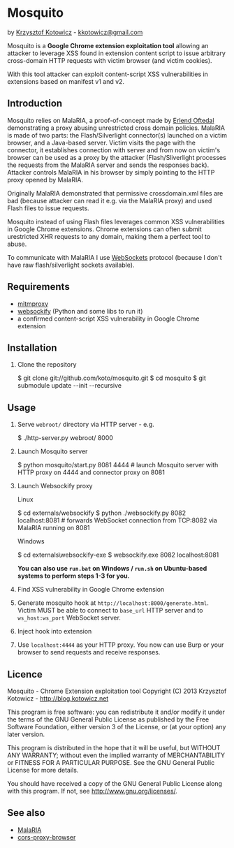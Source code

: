 Mosquito
========
by [Krzysztof Kotowicz](http://blog.kotowicz.net) - kkotowicz@gmail.com

Mosquito is a **Google Chrome extension exploitation tool** allowing an attacker to leverage XSS found in extension content script to issue arbitrary cross-domain HTTP requests with victim browser (and victim cookies).

With this tool attacker can exploit content-script XSS vulnerabilities in extensions based on manifest v1 and v2.

Introduction
-----------
Mosquito relies on MalaRIA, a proof-of-concept made by [Erlend Oftedal](http://erlend.oftedal.no) demonstrating a proxy abusing unrestricted cross domain policies.
MalaRIA is made of two parts: the Flash/Silverlight connector(s) launched on a victim browser, and a Java-based server. Victim visits the page with the connector, it establishes connection with server and from now on victim's browser can be used as a proxy by the attacker (Flash/Sliverlight processes the requests from the MalaRIA server and sends the responses back). Attacker controls MalaRIA in his browser by simply pointing to the HTTP proxy opened by MalaRIA.

Originally MalaRIA demonstrated that permissive crossdomain.xml files are bad (because attacker can read it e.g. via the MalaRIA proxy) and used Flash files to issue requests.

Mosquito instead of using Flash files leverages common XSS vulnerabilities in Google Chrome extensions. Chrome extensions can often submit urestricted XHR requests to any domain, making them a perfect tool to abuse.

To communicate with MalaRIA I use [WebSockets](http://dev.w3.org/html5/websockets/) protocol (because I don't have raw flash/silverlight sockets available).


Requirements
------------

  * [mitmproxy](http://mitmproxy.org)
  * [websockify](https://github.com/kanaka/websockify) (Python and some libs to run it)
  * a confirmed content-script XSS vulnerability in Google Chrome extension

Installation
------------

  1. Clone the repository

  		$ git clone git://github.com/koto/mosquito.git
  		$ cd mosquito
  		$ git submodule update --init --recursive


Usage
-----

  1. Serve `webroot/` directory via HTTP server - e.g.

		$ ./http-server.py webroot/ 8000

  2. Launch Mosquito server

	    $ python mosquito/start.py 8081 4444
          # launch Mosquito server with HTTP proxy on 4444 and connector proxy on 8081

  3. Launch Websockify proxy

     Linux

	    $ cd externals/websockify
	    $ python ./websockify.py 8082 localhost:8081
	      # forwards WebSocket connection from TCP:8082 via MalaRIA running on 8081

	 Windows

	    $ cd externals\websockify-exe
	    $ websockify.exe 8082 localhost:8081

     **You can also use `run.bat` on Windows / `run.sh` on Ubuntu-based systems
     to perform steps 1-3 for you.**

  4. Find XSS vulnerability in Google Chrome extension

  5. Generate mosquito hook at `http://localhost:8000/generate.html`. Victim MUST be able
     to connect to `base_url` HTTP server and to `ws_host:ws_port` WebSocket server.

  6. Inject hook into extension

  7. Use `localhost:4444` as your HTTP proxy. You now can use Burp or your browser to send
     requests and receive responses.


Licence
-------
Mosquito - Chrome Extension exploitation tool Copyright (C) 2013 Krzysztof Kotowicz - http://blog.kotowicz.net

This program is free software: you can redistribute it and/or modify it under the terms of the GNU General Public License as published by the Free Software Foundation, either version 3 of the License, or (at your option) any later version.

This program is distributed in the hope that it will be useful, but WITHOUT ANY WARRANTY; without even the implied warranty of MERCHANTABILITY or FITNESS FOR A PARTICULAR PURPOSE. See the GNU General Public License for more details.

You should have received a copy of the GNU General Public License along with this program. If not, see http://www.gnu.org/licenses/.


See also
--------
  * [MalaRIA](http://erlend.oftedal.no/blog/?blogid=107)
  * [cors-proxy-browser](http://koto.github.io/cors-proxy-browser/)
